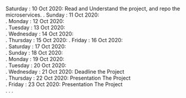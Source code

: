 Saturday : 10 Oct 2020: Read and Understand the project, and repo the microservices.
.
Sunday : 11 Oct 2020:	
.
Monday : 12 Oct 2020:	
.
Tuesday : 13 Oct 2020:	
.
Wednesday : 14 Oct 2020:	
.
Thursday : 15 Oct 2020:	
.
Friday : 16 Oct 2020:	
.
Saturday : 17 Oct 2020: 	
.
Sunday : 18 Oct 2020:	
.
Monday : 19 Oct 2020:	
.
Tuesday : 20 Oct 2020:	
.
Wednesday : 21 Oct 2020: Deadline the Project 	
.
Thursday : 22 Oct 2020: Presentation The Project	
.
Friday : 23 Oct 2020: Presentation The Project	
.
.
.
